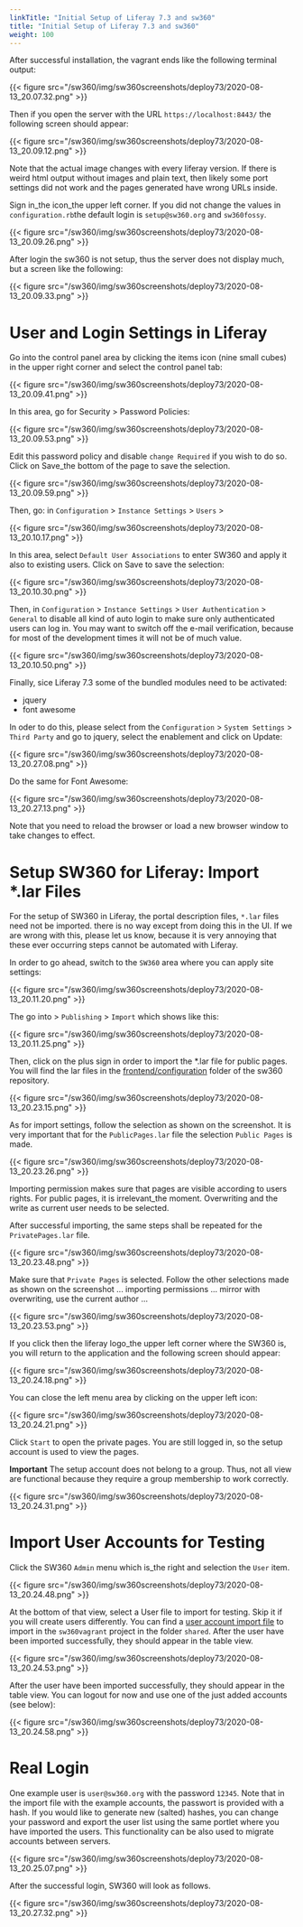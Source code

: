 ```yaml
---
linkTitle: "Initial Setup of Liferay 7.3 and sw360"
title: "Initial Setup of Liferay 7.3 and sw360"
weight: 100
---
```


After successful installation, the vagrant ends like the following terminal output:

{{< figure src="/sw360/img/sw360screenshots/deploy73/2020-08-13_20.07.32.png" >}}

Then if you open the server with the URL `https://localhost:8443/` the following screen should appear:

{{< figure src="/sw360/img/sw360screenshots/deploy73/2020-08-13_20.09.12.png" >}}

Note that the actual image changes with every liferay version. If there is weird html output without images and plain text, then likely some port settings did not work and the pages generated have wrong URLs inside.

Sign in_the icon_the upper left corner. If you did not change the values in `configuration.rb`the default login is `setup@sw360.org` and `sw360fossy`.

{{< figure src="/sw360/img/sw360screenshots/deploy73/2020-08-13_20.09.26.png" >}}

After login the sw360 is not setup, thus the server does not display much, but a screen like the following:

{{< figure src="/sw360/img/sw360screenshots/deploy73/2020-08-13_20.09.33.png" >}}

# User and Login Settings in Liferay

Go into the control panel area by clicking the items icon (nine small cubes) in the upper right corner and select the control panel tab:

{{< figure src="/sw360/img/sw360screenshots/deploy73/2020-08-13_20.09.41.png" >}}

In this area, go for Security > Password Policies:

{{< figure src="/sw360/img/sw360screenshots/deploy73/2020-08-13_20.09.53.png" >}}

Edit this password policy and disable `change Required` if you wish to do so. Click on Save_the bottom of the page to save the selection.

{{< figure src="/sw360/img/sw360screenshots/deploy73/2020-08-13_20.09.59.png" >}}

Then, go: in `Configuration` >  `Instance Settings` > `Users` >

{{< figure src="/sw360/img/sw360screenshots/deploy73/2020-08-13_20.10.17.png" >}}

In this area, select `Default User Associations` to enter SW360 and apply it also to existing users. Click on Save to save the selection:

{{< figure src="/sw360/img/sw360screenshots/deploy73/2020-08-13_20.10.30.png" >}}

Then, in `Configuration` >  `Instance Settings` > `User Authentication` > `General` to disable all kind of auto login to make sure only authenticated users can log in. You may want to switch off the e-mail verification, because for most of the development times it will not be of much value.

{{< figure src="/sw360/img/sw360screenshots/deploy73/2020-08-13_20.10.50.png" >}}

Finally, sice Liferay 7.3 some of the bundled modules need to be activated:

* jquery
* font awesome

In oder to do this, please select from the `Configuration` >  `System Settings` > `Third Party` and go to jquery, select the enablement and click on Update:

{{< figure src="/sw360/img/sw360screenshots/deploy73/2020-08-13_20.27.08.png" >}}

Do the same for Font Awesome:

{{< figure src="/sw360/img/sw360screenshots/deploy73/2020-08-13_20.27.13.png" >}}

Note that you need to reload the browser or load a new browser window to take changes to effect.

# Setup SW360 for Liferay: Import *.lar Files

For the setup of SW360 in Liferay, the portal description files, `*.lar` files need not be imported. there is no way except from doing this in the UI. If we are wrong with this, please let us know, because it is very annoying that these ever occurring steps cannot be automated with Liferay.

In order to go ahead, switch to the `SW360` area where you can apply site settings:

{{< figure src="/sw360/img/sw360screenshots/deploy73/2020-08-13_20.11.20.png" >}}

The go into >  `Publishing` > `Import` which shows like this:

{{< figure src="/sw360/img/sw360screenshots/deploy73/2020-08-13_20.11.25.png" >}}

Then, click on the plus sign in order to import the *.lar file for public pages. You will find the lar files in the [frontend/configuration](https://github.com/eclipse/sw360/tree/master/frontend/configuration) folder of the sw360 repository.

{{< figure src="/sw360/img/sw360screenshots/deploy73/2020-08-13_20.23.15.png" >}}

As for import settings, follow the selection as shown on the screenshot. It is very important that for the `PublicPages.lar` file the selection `Public Pages` is made.

{{< figure src="/sw360/img/sw360screenshots/deploy73/2020-08-13_20.23.26.png" >}}

Importing permission makes sure that pages are visible according to users rights. For public pages, it is irrelevant_the moment. Overwriting and the write as current user needs to be selected.

After successful importing, the same steps shall be repeated for the `PrivatePages.lar` file.

{{< figure src="/sw360/img/sw360screenshots/deploy73/2020-08-13_20.23.48.png" >}}

Make sure that `Private Pages` is selected. Follow the other selections made as shown on the screenshot ... importing permissions ... mirror with overwriting, use the current author ...

{{< figure src="/sw360/img/sw360screenshots/deploy73/2020-08-13_20.23.53.png" >}}

If you click then the liferay logo_the upper left corner where the SW360 is, you will return to the application and the following screen should appear:

{{< figure src="/sw360/img/sw360screenshots/deploy73/2020-08-13_20.24.18.png" >}}

You can close the left menu area by clicking on the upper left icon:

{{< figure src="/sw360/img/sw360screenshots/deploy73/2020-08-13_20.24.21.png" >}}

Click `Start` to open the private pages. You are still logged in, so the setup account is used to view the pages.

__Important__ The setup account does not belong to a group. Thus, not all view are functional because they require a group membership to work correctly.

{{< figure src="/sw360/img/sw360screenshots/deploy73/2020-08-13_20.24.31.png" >}}

# Import User Accounts for Testing

Click the SW360 `Admin` menu which is_the right and selection the `User` item.

{{< figure src="/sw360/img/sw360screenshots/deploy73/2020-08-13_20.24.48.png" >}}

At the bottom of that view, select a User file to import for testing. Skip it if you will create users differently. You can find a [user account import file](https://github.com/sw360/sw360vagrant/blob/master/shared/test_users_with_passwords_12345.csv) to import in the `sw360vagrant` project in the folder `shared`. After the user have been imported successfully, they should appear in the table view.

{{< figure src="/sw360/img/sw360screenshots/deploy73/2020-08-13_20.24.53.png" >}}

After the user have been imported successfully, they should appear in the table view. You can logout for now and use one of the just added accounts (see below):

{{< figure src="/sw360/img/sw360screenshots/deploy73/2020-08-13_20.24.58.png" >}}

# Real Login

One example user is `user@sw360.org` with the password `12345`. Note that in the import file with the example accounts, the passwort is provided with a hash. If you would like to generate new (salted) hashes, you can change your password and export the user list using the same portlet where you have imported the users. This functionality can be also used to migrate accounts between servers.

{{< figure src="/sw360/img/sw360screenshots/deploy73/2020-08-13_20.25.07.png" >}}

After the successful login, SW360 will look as follows.

{{< figure src="/sw360/img/sw360screenshots/deploy73/2020-08-13_20.27.32.png" >}}
